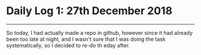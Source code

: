 # Daily Log 1: 27th December 2018
-----
So today, I had actually made a repo in github, however since it had already been too late at night, and I wasn't sure that I was doing the task systematically, so I decided to re-do th eday after.
